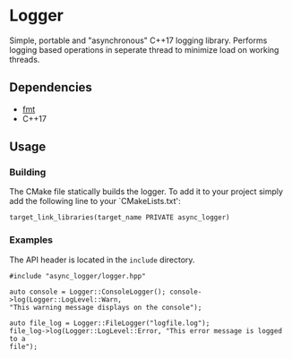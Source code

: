 # Logger

Simple, portable and "asynchronous" C++17 logging library. Performs logging based operations in
seperate thread to minimize load on working threads.

## Dependencies
- [fmt](https://github.com/fmtlib/fmt)
- C++17

## Usage 
### Building 
The CMake file statically builds the logger. To add it to
your project simply add the following line to your `CMakeLists.txt':
```
target_link_libraries(target_name PRIVATE async_logger)
```

### Examples
The API header is located in the `include` directory.

```
#include "async_logger/logger.hpp"

auto console = Logger::ConsoleLogger(); console->log(Logger::LogLevel::Warn,
"This warning message displays on the console");

auto file_log = Logger::FileLogger("logfile.log");
file_log->log(Logger::LogLevel::Error, "This error message is logged to a
file");
```
